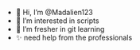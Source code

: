 - 👋 Hi, I’m @Madalien123
- 👀 I’m interested in scripts
- 🌱 I’m fresher in git learning
- ✨ need help from the professionals 

<!---
Madalien123/Madalien123 is a ✨ special ✨ repository because its `README.md` (this file) appears on your GitHub profile.
You can click the Preview link to take a look at your changes.
--->
